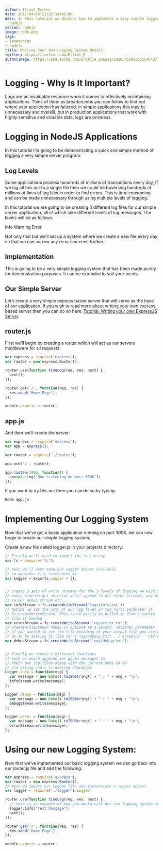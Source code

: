 ```yaml
---
author: Elliot Forbes
date: 2017-04-09T21:26:14+01:00
desc: In this tutorial we discuss how to implement a very simple logging system using
  nodejs
series: nodejs
image: node.png
tags:
- javascript
- nodejs
title: Writing Your Own Logging System NodeJS
twitter: https://twitter.com/Elliot_F
authorImage: https://pbs.twimg.com/profile_images/1028545501367554048/lzr43cQv_400x400.jpg
---
```


# Logging - Why Is It Important?

Logs are an invaluable resource when it comes to effectively maintaining applications. Think of them as breadcrumbs you can follow to find out where your application has faltered. In simple applications this may be unnecessary and overkill, but in production applications that work with highly sensitive and valuable data, logs are priceless.

# Logging in NodeJS Applications

In this tutorial I’m going to be demonstrating a quick and simple method of logging a very simple server program. 

## Log Levels

Some applications process hundreds of millions of transactions every day, if we log all this out to a single file then we could be traversing hundreds of millions of lines of log files in order to find errors. This is time consuming and can be made unnecessary through using multiple levels of logging. 

In this tutorial we are going to be creating 3 different log files for our simple server application, all of which take different levels of log messages. The levels will be as follows:

Info
Warning
Error

Not only that but we’ll set up a system where we create a new file every day so that we can narrow any error searches further. 

## Implementation

This is going to be a very simple logging system that has been made purely for demonstration purposes. It can be extended to suit your needs.

## Our Simple Server

Let’s create a very simple express based server that will serve as the base of our application. If you wish to read more about writing your own express based server then you can do so here: [Tutorial: Writing your own ExpressJS Server](/javascript/nodejs/creating-a-webserver-with-nodejs/).

## router.js 

First we’ll begin by creating a router which will act as our servers middleware for all requests:

```js
var express = require('express');
var router = new express.Router();

router.use(function timeLog(req, res, next) {
  next();
});

router.get('/', function(req, res) {
  res.send('Home Page');
});

module.exports = router;
```

## app.js

And then we’ll create the server:

```js
var express = require('express');
var app = express();

var router = require('./router');

app.use('/', router);

app.listen(3000, function() {
  console.log("Now Listening on port 3000");
});
```

If you want to try this out then you can do so by typing:

```bash
Node app.js
```

# Implementing Our Logging System

Now that we’ve got a basic application running on port 3000, we can now begin to create our simple logging system; 

Create a new file called logger.js in your projects directory:

```js
// Firstly we'll need to import the fs library
var fs = require('fs');

// next we'll want make our Logger object available
// to whatever file references it.
var Logger = exports.Logger = {};


// Create 3 sets of write streams for the 3 levels of logging we wish to do
// every time we get an error we'll append to our error streams, any debug message
// to our debug stream etc...
var infoStream = fs.createWriteStream('logs/info.txt');
// Notice we set the path of our log files in the first parameter of 
// fs.createWriteStream. This could easily be pulled in from a config
// file if needed.
var errorStream = fs.createWriteStream('logs/error.txt');
// createWriteStream takes in options as a second, optional parameter
// if you wanted to set the file encoding of your output file you could
// do so by setting it like so: ('logs/debug.txt' , { encoding : 'utf-8' });
var debugStream = fs.createWriteStream('logs/debug.txt');


// Finally we create 3 different functions
// each of which appends our given messages to 
// their own log files along with the current date as an
// iso string and a \n newline character
Logger.info = function(msg) {
  var message = new Date().toISOString() + " : " + msg + "\n";
  infoStream.write(message);
};

Logger.debug = function(msg) {
  var message = new Date().toISOString() + " : " + msg + "\n";
  debugStream.write(message);
};

Logger.error = function(msg) {
  var message = new Date().toISOString() + " : " + msg + "\n";
  errorStream.write(message);
};
```

# Using our new Logging System:

Now that we’ve implemented our basic logging system we can go back into our router.js file and add the following:

```js
var express = require('express');
var router = new express.Router();
// Here we import our Logger file and instantiate a logger object
var logger = require('./logger').Logger;

router.use(function timeLog(req, res, next) {
  // this is an example of how you would call our new logging system to log an info message
  logger.info("Test Message");
  next();
});

router.get('/', function(req, res) {
  res.send('Home Page');
});

module.exports = router;

```
